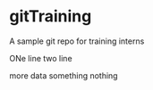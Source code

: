 # gitTraining
A sample git repo for training interns

ONe line
two line

more data
something
nothing
